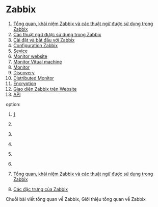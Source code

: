 # Zabbix
1. [Tổng quan, khái niệm Zabbix và các thuật ngữ được sử dụng trong Zabbix](Zabbix/overview1.md)
1. [Các thuật ngữ được sử dụng trong Zabbix](Zabbix/overview.md)
2. [Cài đặt và bắt đầu với Zabbix](Zabbix/setup.md)
2. [Configuration Zabbix]()
2. [Sevice]()
2. [Monitor website]()
2. [Monitor Vitual machine]()
2. [Monitor ]()
2. [Discovery]()
2. [Distributed Monitor]()
2. [Encryption]()
2. [Giao diện Zabbix trên Website]()
2. [API]()

option:

1. [1](Zabbix/test.md)
2. []()
2. []()
2. []()
2. []()
2. []()


1. [Tổng quan, khái niệm Zabbix và các thuật ngữ được sử dụng trong Zabbix](Zabbix/overview1.md)
2. [Các đặc trưng của Zabbix](Zabbix/zabbixagent.md)

Chuỗi bài viết tổng quan về Zabbix, Giới thiệu tổng quan về Zabbix
